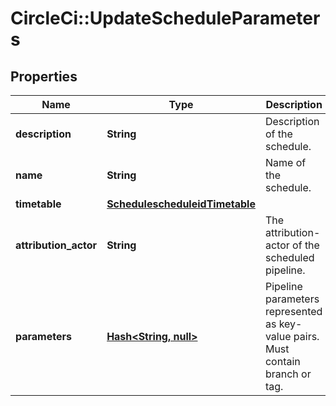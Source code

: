 # CircleCi::UpdateScheduleParameters

## Properties
Name | Type | Description | Notes
------------ | ------------- | ------------- | -------------
**description** | **String** | Description of the schedule. | [optional] 
**name** | **String** | Name of the schedule. | [optional] 
**timetable** | [**SchedulescheduleidTimetable**](SchedulescheduleidTimetable.md) |  | [optional] 
**attribution_actor** | **String** | The attribution-actor of the scheduled pipeline. | [optional] 
**parameters** | [**Hash&lt;String, null&gt;**](.md) | Pipeline parameters represented as key-value pairs. Must contain branch or tag. | [optional] 

